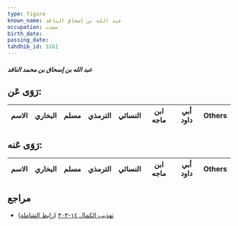 ```yaml
---
type: figure
known_name: عبد الله بن إسحاق الناقد
occupation: محدث
birth_date:
passing_date:
tahdhib_id: 3161
---
```

##### عبد الله بن إسحاق بن محمد الناقد

## رَوَى عَن:
| الاسم | البخاري | مسلم | الترمذي | النسائي | ابن ماجه | أبي داود | Others |
| ----- | ------- | ---- | ------- | ------- | -------- | -------- | ------ |
## رَوَى عَنه:
| الاسم | البخاري | مسلم | الترمذي | النسائي | ابن ماجه | أبي داود | Others |
| ----- | ------- | ---- | ------- | ------- | -------- | -------- | ------ |
## مراجع
- [تهذيب الكمال ١٤-٣٠٣](obsidian://open?vault=Tahdhib-al-Kamal&file=Figures/٣١٦١-عبد%20الله%20بن%20إسحاق%20بن%20محمد%20الناقد) ([رابط الشاملة](https://shamela.ws/book/3722/7231))